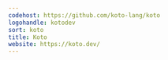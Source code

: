 ```yaml
---
codehost: https://github.com/koto-lang/koto
logohandle: kotodev
sort: koto
title: Koto
website: https://koto.dev/
---
```

